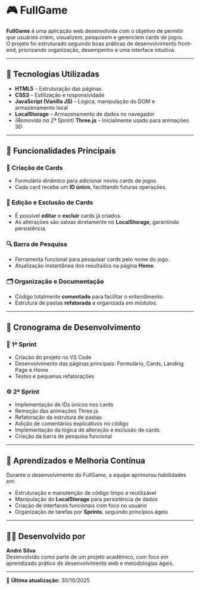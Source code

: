 # 🎮 FullGame

**FullGame** é uma aplicação web desenvolvida com o objetivo de permitir que usuários criem, visualizem, pesquisem e gerenciem cards de jogos.  
O projeto foi estruturado seguindo boas práticas de desenvolvimento front-end, priorizando organização, desempenho e uma interface intuitiva.

---

## 🚀 Tecnologias Utilizadas

- **HTML5** – Estruturação das páginas  
- **CSS3** – Estilização e responsividade  
- **JavaScript (Vanilla JS)** – Lógica, manipulação do DOM e armazenamento local  
- **LocalStorage** – Armazenamento de dados no navegador  
- *(Removido na 2ª Sprint)* **Three.js** – Inicialmente usado para animações 3D  

---

## 🧩 Funcionalidades Principais

### 📝 Criação de Cards
- Formulário dinâmico para adicionar novos cards de jogos.  
- Cada card recebe um **ID único**, facilitando futuras operações.  

### 🔄 Edição e Exclusão de Cards
- É possível **editar** e **excluir** cards já criados.  
- As alterações são salvas diretamente no **LocalStorage**, garantindo persistência.  

### 🔍 Barra de Pesquisa
- Ferramenta funcional para pesquisar cards pelo nome do jogo.  
- Atualização instantânea dos resultados na página **Home**.  

### 🗂️ Organização e Documentação
- Código totalmente **comentado** para facilitar o entendimento.  
- Estrutura de pastas **refatorada** e organizada em módulos.  

---

## 📅 Cronograma de Desenvolvimento

### 🧠 1ª Sprint
- Criação do projeto no VS Code  
- Desenvolvimento das páginas principais: Formulário, Cards, Landing Page e Home  
- Testes e pequenas refatorações  

### ⚙️ 2ª Sprint
- Implementação de IDs únicos nos cards  
- Remoção das animações Three.js  
- Refatoração da estrutura de pastas  
- Adição de comentários explicativos no código  
- Implementação da lógica de alteração e exclusão de cards  
- Criação da barra de pesquisa funcional  

---

## 🧠 Aprendizados e Melhoria Contínua

Durante o desenvolvimento do FullGame, a equipe aprimorou habilidades em:
- Estruturação e manutenção de código limpo e reutilizável  
- Manipulação do **LocalStorage** para persistência de dados  
- Criação de interfaces funcionais com foco no usuário  
- Organização de tarefas por **Sprints**, seguindo princípios ágeis  

---


## 👨‍💻 Desenvolvido por

**André Silva**  
Desenvolvido como parte de um projeto acadêmico, com foco em aprendizado prático de desenvolvimento web e metodologias ágeis.

---

📅 **Última atualização:** 30/10/2025

